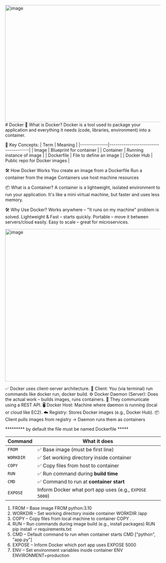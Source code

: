 <img width="720" height="379" alt="image" src="https://github.com/user-attachments/assets/0e287cb2-eff2-4d96-866c-39dfc7ecc85b" /># Docker
🚢 What is Docker?
Docker is a tool used to package your application and everything it needs (code, libraries, environment) into a container.

🧱 Key Concepts:
| Term         | Meaning                            |
|--------------|-------------------------------------|
| Image        | Blueprint for container             |
| Container    | Running instance of image           |
| Dockerfile   | File to define an image             |
| Docker Hub   | Public repo for Docker images       |

🛠️ How Docker Works
You create an image from a Dockerfile
Run a container from the image
Containers use host machine resources

📦 What is a Container?
A container is a lightweight, isolated environment to run your application.
It's like a mini virtual machine, but faster and uses less memory.

🛠️ Why Use Docker?
Works anywhere – "It runs on my machine" problem is solved.
Lightweight & Fast – starts quickly.
Portable – move it between servers/cloud easily.
Easy to scale – great for microservices.

<img width="921" height="494" alt="image" src="https://github.com/user-attachments/assets/16381be3-2d17-4a96-bfbf-68f2a9954d89" />

✅ Docker uses client-server architecture.
👤 Client: You (via terminal) run commands like docker run, docker build.
⚙️ Docker Daemon (Server): Does the actual work – builds images, runs containers.
🔁 They communicate using a REST API.
🖥️ Docker Host: Machine where daemon is running (local or cloud like EC2).
☁️ Registry: Stores Docker images (e.g., Docker Hub).
📦 Client pulls images from registry → Daemon runs them as containers

********* by default the file must be named Dockerfile *****

| Command      | What it does                                                               |
| ------------ | -------------------------------------------------------------------------  |
| `FROM`       | ✅ Base image (must be first line)                                         |
| `WORKDIR`    | ✅ Set working directory inside container                                  |
| `COPY`       | ✅ Copy files from host to container                                       |
| `RUN`        | ✅ Run command during **build time**                                       |
| `CMD`        | ✅ Command to run at **container start**                                   |
| `EXPOSE`     | Inform Docker what port app uses (e.g., `EXPOSE 5000`)                     |

 1. FROM – Base image
FROM python:3.10
 2. WORKDIR – Set working directory inside container
WORKDIR /app
 3. COPY – Copy files from local machine to container
COPY . .
 4. RUN – Run commands during image build (e.g., install packages)
RUN pip install -r requirements.txt
 5. CMD – Default command to run when container starts
CMD ["python", "app.py"]
6. EXPOSE – Inform Docker which port app uses
EXPOSE 5000
 7. ENV – Set environment variables inside container
ENV ENVIRONMENT=production


